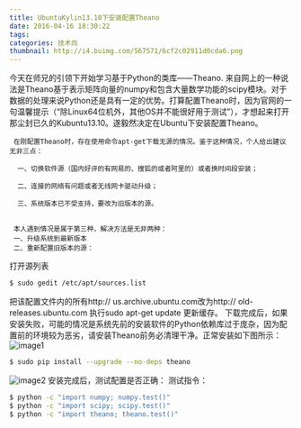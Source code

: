 ```yaml
---
title: UbuntuKylin13.10下安装配置Theano
date: 2016-04-16 18:30:22
tags:
categories: 技术向
thumbnail: http://i4.buimg.com/567571/6cf2c02911d0cda6.png
---
```


  今天在师兄的引领下开始学习基于Python的类库——Theano. 来自网上的一种说法是Theano基于表示矩阵向量的numpy和包含大量数学功能的scipy模块。对于数据的处理来说Python还是具有一定的优势。打算配置Theano时，因为官网的一句温馨提示（“除Linux64位机外，其他OS并不能很好用于测试”），才想起来打开那尘封已久的Kubuntu13.10。遂毅然决定在Ubuntu下安装配置Theano。

     在刚配置Theano时，存在使用命令apt-get下载无源的情况。鉴于这种情况，个人给出建议无非三点：

      一、切换软件源（国内好评的有网易的、搜狐的或者阿里的）或者换时间段安装；

      二、连接的网络有问题或者无线网卡驱动升级；

      三、系统版本已不受支持，要改为旧版本的源。


     本人遇到情况是属于第三种，解决方法是无非两种：
     一、升级系统到最新版本
     二、重新配置旧版本的源：
打开源列表    
``` bash
$ sudo gedit /etc/apt/sources.list
``` 
把该配置文件内的所有http:// us.archive.ubuntu.com改为http:// old-releases.ubuntu.com
执行sudo apt-get update 更新缓存。
     下载完成后，如果安装失败，可能的情况是系统先前的安装软件的Python依赖库过于庞杂，因为配置前的环境较为恶劣，请安装Theano前务必清理干净。正常安装如下图所示：![image1](http://i4.buimg.com/567571/1782df22181a5fbf.png)
``` bash
$ sudo pip install --upgrade --no-deps theano 
``` 
![image2](http://i2.muimg.com/567571/82b8ed4f76e6d38c.png)
安装完成后，测试配置是否正确：
测试指令：
``` bash
$ python -c "import numpy; numpy.test()" 
$ python -c "import scipy; scipy.test()" 
$ python -c "import theano; theano.test()" 
``` 

